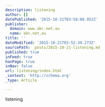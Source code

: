 ```yaml
---
description: listening
author: []
datePublished: '2015-10-21T03:58:00.952Z'
publisher:
  domain: www.abc.net.au
  name: abc.net.au
title: ''
dateModified: '2015-10-21T03:52:39.273Z'
sourcePath: _posts/2015-10-21-listening.md
published: true
inFeed: true
hasPage: true
inNav: false
url: listening/index.html
_context: 'http://schema.org'
_type: Article

---
```

listening